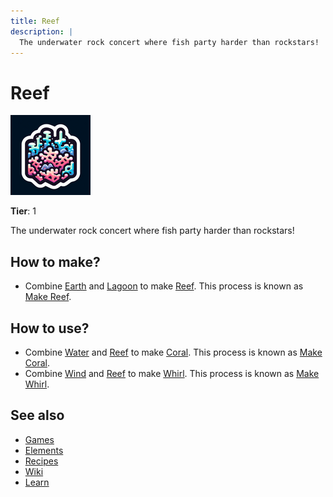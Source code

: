 ```yaml
---
title: Reef
description: |
  The underwater rock concert where fish party harder than rockstars!
---
```

# Reef

![](../images/item.reef.png)

**Tier**: 1

The underwater rock concert where fish party harder than rockstars!

## How to make?

* Combine [Earth](/wiki/elements/earth) and [Lagoon](/wiki/elements/lagoon) to make [Reef](/wiki/elements/reef). This process is known as [Make Reef](/wiki/recipes/make-reef).

## How to use?

* Combine [Water](/wiki/elements/water) and [Reef](/wiki/elements/reef) to make [Coral](/wiki/elements/coral). This process is known as [Make Coral](/wiki/recipes/make-coral).
* Combine [Wind](/wiki/elements/wind) and [Reef](/wiki/elements/reef) to make [Whirl](/wiki/elements/whirl). This process is known as [Make Whirl](/wiki/recipes/make-whirl).

## See also

* [Games](/wiki/games)
* [Elements](/wiki/elements)
* [Recipes](/wiki/recipes)
* [Wiki](/wiki/index)
* [Learn](/learn/index)